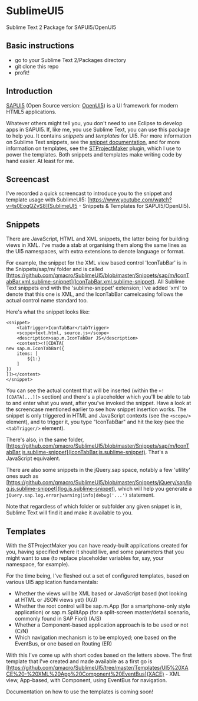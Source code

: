 SublimeUI5
==========

Sublime Text 2 Package for SAPUI5/OpenUI5

Basic instructions
------------------
 - go to your Sublime Text 2/Packages directory
 - git clone this repo
 - profit!

Introduction
------------

[SAPUI5](https://sapui5.hana.ondemand.com/sdk/) (Open Source version: [OpenUI5](sap.github.io/openui5/)) 
is a UI framework for modern HTML5 applications.  

Whatever others might tell you, you don't need to use Eclipse to develop apps in SAPUI5. If, like me, you
use Sublime Text, you can use this package to help you. It contains _snippets_ and _templates_ for UI5. For more information on Sublime Text snippets, see the [snippet documentation](http://docs.sublimetext.info/en/sublime-text-3/extensibility/snippets.html), and for more information on templates, see the [STProjectMaker](https://github.com/bit101/STProjectMaker) plugin, which I use to power the templates. Both snippets and templates make writing code by hand easier. At least for me.

Screencast
----------
I've recorded a quick screencast to introduce you to the snippet and template usage with SublimeUI5: [https://www.youtube.com/watch?v=ts0EogQZvS8](SublimeUI5 - Snippets & Templates for SAPUI5/OpenUI5).

Snippets
--------
There are JavaScript, HTML and XML snippets, the latter being for building views in XML. I've made a stab at organising them along the same lines as the UI5 namespaces, with extra extensions to denote language or format. 

For example, the snippet for the XML view based control 'IconTabBar' is in the Snippets/sap/m/ folder and is called [https://github.com/qmacro/SublimeUI5/blob/master/Snippets/sap/m/IconTabBar.xml.sublime-snippet](IconTabBar.xml.sublime-snippet). All Sublime Text snippets end with the 'sublime-snippet' extension; I've added 'xml' to denote that this one is XML, and the IconTabBar camelcasing follows the actual control name standard too. 

Here's what the snippet looks like:

    <snippet>
        <tabTrigger>IconTabBar</tabTrigger>
        <scope>text.html, source.js</scope>
        <description>sap.m.IconTabBar JS</description>
        <content><![CDATA[
    new sap.m.IconTabBar({
        items: [
            ${1:}
        ]
    })
    ]]></content>
    </snippet>

You can see the actual content that will be inserted (within the `<![CDATA[...]]>` section) and there's a placeholder which you'll be able to tab to and enter what you want, after you've invoked the snippet. Have a look at the screencase mentioned earlier to see how snippet insertion works. The snippet is only triggered in HTML and JavaScript contexts (see the `<scope/>` element), and to trigger it, you type "IconTabBar" and hit the <tab> key (see the `<tabTrigger/>` element).

There's also, in the same folder, [https://github.com/qmacro/SublimeUI5/blob/master/Snippets/sap/m/IconTabBar.js.sublime-snippet](IconTabBar.js.sublime-snippet). That's a JavaScript equivalent. 

There are also some snippets in the jQuery.sap space, notably a few 'utility' ones such as [https://github.com/qmacro/SublimeUI5/blob/master/Snippets/jQuery/sap/log.js.sublime-snippet](log.js.sublime-snippet), which will help you generate a `jQuery.sap.log.error|warning|info|debug('...')` statement. 

Note that regardless of which folder or subfolder any given snippet is in, Sublime Text will find it and make it available to you.


Templates
---------
With the STProjectMaker you can have ready-built applications created for you, having specified where it should live, and some parameters that you might want to use (to replace placeholder variables for, say, your namespace, for example).

For the time being, I've fleshed out a set of configured templates, based on various UI5 application fundamentals:

 - Whether the views will be XML based or JavaScript based (not looking at HTML or JSON views yet) (X/J)
 - Whether the root control will be sap.m.App (for a smartphone-only style application) or sap.m.SplitApp (for a split-screen master/detail scenario, commonly found in SAP Fiori) (A/S)
 - Whether a Component-based application approach is to be used or not (C/N)
 - Which navigation mechanism is to be employed; one based on the EventBus, or one based on Routing (ER)
 
With this I've come up with short codes based on the letters above. The first template that I've created and made available as a first go is [https://github.com/qmacro/SublimeUI5/tree/master/Templates/UI5%20XACE%20-%20XML%20App%20Component%20EventBus](XACE) - XML view, App-based, with Component, using EventBus for navigation. 

Documentation on how to use the templates is coming soon!
